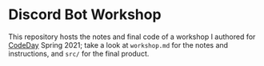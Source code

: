 # Discord Bot Workshop

This repository hosts the notes and final code of a workshop I authored for [CodeDay](https://codeday.org) Spring 2021; take a look at `workshop.md` for the notes and instructions, and `src/` for the final product.